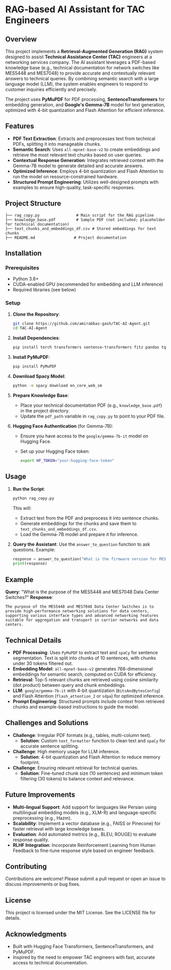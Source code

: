 # RAG-based AI Assistant for TAC Engineers

## Overview

This project implements a **Retrieval-Augmented Generation (RAG)** system designed to assist **Technical Assistance Center (TAC)** engineers at a networking services company. The AI assistant leverages a PDF-based knowledge base (e.g., technical documentation for network switches like MES5448 and MES7048) to provide accurate and contextually relevant answers to technical queries. By combining semantic search with a large language model (LLM), the system enables engineers to respond to customer inquiries efficiently and precisely.

The project uses **PyMuPDF** for PDF processing, **SentenceTransformers** for embedding generation, and **Google's Gemma-7B** model for text generation, optimized with 4-bit quantization and Flash Attention for efficient inference.

## Features

- **PDF Text Extraction**: Extracts and preprocesses text from technical PDFs, splitting it into manageable chunks.
- **Semantic Search**: Uses `all-mpnet-base-v2` to create embeddings and retrieve the most relevant text chunks based on user queries.
- **Contextual Response Generation**: Integrates retrieved context with the Gemma-7B model to generate detailed and accurate answers.
- **Optimized Inference**: Employs 4-bit quantization and Flash Attention to run the model on resource-constrained hardware.
- **Structured Prompt Engineering**: Utilizes well-designed prompts with examples to ensure high-quality, task-specific responses.

## Project Structure

```
├── rag_copy.py                # Main script for the RAG pipeline
├── knowledge_base.pdf         # Sample PDF (not included; placeholder for technical documentation)
├── text_chunks_and_embeddings_df.csv # Stored embeddings for text chunks
├── README.md                 # Project documentation
```

## Installation

### Prerequisites

- Python 3.8+
- CUDA-enabled GPU (recommended for embedding and LLM inference)
- Required libraries (see below)

### Setup

1. **Clone the Repository**:

   ```bash
   git clone https://github.com/amirabbas-gash/TAC-AI-Agent.git
   cd TAC-AI-Agent
   ```

2. **Install Dependencies**:

   ```bash
   pip install torch transformers sentence-transformers fitz pandas tqdm spacy numpy textwrap
   ```

3. **Install PyMuPDF**:

   ```bash
   pip install PyMuPDF
   ```

4. **Download Spacy Model**:

   ```bash
   python -m spacy download en_core_web_sm
   ```

5. **Prepare Knowledge Base**:

   - Place your technical documentation PDF (e.g., `knowledge_base.pdf`) in the project directory.
   - Update the `pdf_path` variable in `rag_copy.py` to point to your PDF file.

6. **Hugging Face Authentication** (for Gemma-7B):

   - Ensure you have access to the `google/gemma-7b-it` model on Hugging Face.
   - Set up your Hugging Face token:

     ```bash
     export HF_TOKEN="your-hugging-face-token"
     ```

## Usage

1. **Run the Script**:

   ```bash
   python rag_copy.py
   ```

   This will:

   - Extract text from the PDF and preprocess it into sentence chunks.
   - Generate embeddings for the chunks and save them to `text_chunks_and_embeddings_df.csv`.
   - Load the Gemma-7B model and prepare it for inference.

2. **Query the Assistant**: Use the `answer_to_question` function to ask questions. Example:

   ```python
   response = answer_to_question("What is the firmware version for MES5448?")
   print(response)
   ```

## Example

**Query**: "What is the purpose of the MES5448 and MES7048 Data Center Switches?" **Response**:

```
The purpose of the MES5448 and MES7048 Data Center Switches is to provide high-performance networking solutions for data centers, supporting various interface types and advanced networking features suitable for aggregation and transport in carrier networks and data centers.
```

## Technical Details

- **PDF Processing**: Uses `PyMuPDF` to extract text and `spaCy` for sentence segmentation. Text is split into chunks of 10 sentences, with chunks under 30 tokens filtered out.
- **Embedding Model**: `all-mpnet-base-v2` generates 768-dimensional embeddings for semantic search, computed on CUDA for efficiency.
- **Retrieval**: Top-5 relevant chunks are retrieved using cosine similarity (dot product) between query and chunk embeddings.
- **LLM**: `google/gemma-7b-it` with 4-bit quantization (`BitsAndBytesConfig`) and Flash Attention (`flash_attention_2` or `sdpa`) for optimized inference.
- **Prompt Engineering**: Structured prompts include context from retrieved chunks and example-based instructions to guide the model.

## Challenges and Solutions

- **Challenge**: Irregular PDF formats (e.g., tables, multi-column text).
  - **Solution**: Custom `text_formatter` function to clean text and `spaCy` for accurate sentence splitting.
- **Challenge**: High memory usage for LLM inference.
  - **Solution**: 4-bit quantization and Flash Attention to reduce memory footprint.
- **Challenge**: Ensuring relevant retrieval for technical queries.
  - **Solution**: Fine-tuned chunk size (10 sentences) and minimum token filtering (30 tokens) to balance context and relevance.

## Future Improvements

- **Multi-lingual Support**: Add support for languages like Persian using multilingual embedding models (e.g., XLM-R) and language-specific preprocessing (e.g., Hazm).
- **Scalability**: Implement a vector database (e.g., FAISS or Pinecone) for faster retrieval with large knowledge bases.
- **Evaluation**: Add automated metrics (e.g., BLEU, ROUGE) to evaluate response quality.
- **RLHF Integration**: Incorporate Reinforcement Learning from Human Feedback to fine-tune response style based on engineer feedback.

## Contributing

Contributions are welcome! Please submit a pull request or open an issue to discuss improvements or bug fixes.

## License

This project is licensed under the MIT License. See the LICENSE file for details.

## Acknowledgments

- Built with Hugging Face Transformers, SentenceTransformers, and PyMuPDF.
- Inspired by the need to empower TAC engineers with fast, accurate access to technical documentation.
